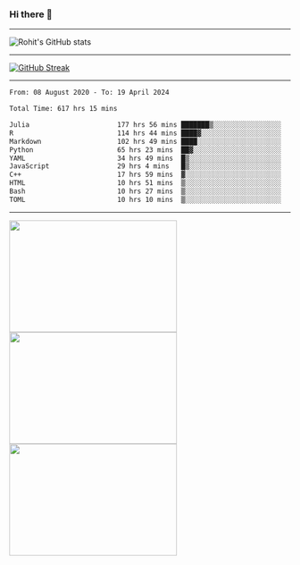 ### Hi there 👋

<hr/>

![Rohit's GitHub stats](https://github-readme-stats.vercel.app/api?username=RohitRathore1&show_icons=true&theme=transparent)

<hr/>

[![GitHub Streak](http://github-readme-streak-stats.herokuapp.com?user=RohitRathore1&theme=dark&mode=weekly)](https://git.io/streak-stats)

<hr/>

<!--START_SECTION:waka-->

```txt
From: 08 August 2020 - To: 19 April 2024

Total Time: 617 hrs 15 mins

Julia                      177 hrs 56 mins ███████▒░░░░░░░░░░░░░░░░░   28.83 %
R                          114 hrs 44 mins ████▓░░░░░░░░░░░░░░░░░░░░   18.59 %
Markdown                   102 hrs 49 mins ████░░░░░░░░░░░░░░░░░░░░░   16.66 %
Python                     65 hrs 23 mins  ██▓░░░░░░░░░░░░░░░░░░░░░░   10.59 %
YAML                       34 hrs 49 mins  █▒░░░░░░░░░░░░░░░░░░░░░░░   05.64 %
JavaScript                 29 hrs 4 mins   █▒░░░░░░░░░░░░░░░░░░░░░░░   04.71 %
C++                        17 hrs 59 mins  ▓░░░░░░░░░░░░░░░░░░░░░░░░   02.91 %
HTML                       10 hrs 51 mins  ▒░░░░░░░░░░░░░░░░░░░░░░░░   01.76 %
Bash                       10 hrs 27 mins  ▒░░░░░░░░░░░░░░░░░░░░░░░░   01.69 %
TOML                       10 hrs 10 mins  ▒░░░░░░░░░░░░░░░░░░░░░░░░   01.65 %
```

<!--END_SECTION:waka-->

<hr/>

<p>
  <img src="https://wakatime.com/share/@TeAmp0is0N/0205e68a-e5ed-48bf-b870-3c94c1fa77d3.svg" width="300" height="200">
  <img src="https://wakatime.com/share/@TeAmp0is0N/3935ee43-08a3-493e-8b95-60c1f9204b15.svg" width="300" height="200">
  <img src="https://wakatime.com/share/@TeAmp0is0N/8717aacc-7340-44e0-abb1-987dc9823fcd.svg" width="300" height="200">
</p>




